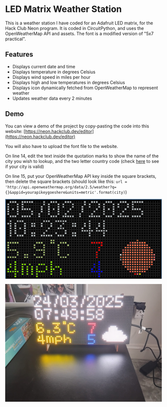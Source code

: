 
# LED Matrix Weather Station

This is a weather station I have coded for an Adafruit LED matrix, for the Hack Club Neon program. It is coded in CircuitPython, and uses the OpenWeatherMap API and assets. The font is a modified version of "5x7 practical".


## Features

- Displays current date and time
- Displays temperature in degrees Celsius
- Displays wind speed in miles per hour
- Displays high and low temperatures in degrees Celsius
- Displays icon dynamically fetched from OpenWeatherMap to represent weather
- Updates weather data every 2 minutes

## Demo

You can view a demo of the project by copy-pasting the code into this website:
[https://neon.hackclub.dev/editor](https://neon.hackclub.dev/editor)

You will also have to upload the font file to the website.

On line 14, edit the text inside the quotation marks to show the name of the city you wish to lookup, and the two letter country code (check [here](https://openweathermap.org/find) to see if your city is valid)

On line 15, put your OpenWeatherMap API key inside the square brackets, then delete the square brackets (should look like this: `url = 'http://api.openweathermap.org/data/2.5/weather?q={}&appid=yourapikeygoeshere&units=metric'.format(city)`)

![Demo screenshot](https://github.com/LayanJethwa/led-weather-station/blob/main/screenshot.png)

![Demo picture](https://github.com/LayanJethwa/led-weather-station/blob/main/picture.jpg)
